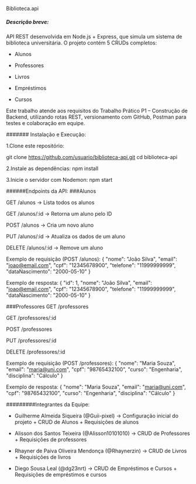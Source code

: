 Biblioteca.api


##### Descrição breve:
API REST desenvolvida em Node.js + Express, que simula um sistema de biblioteca universitária.
O projeto contém 5 CRUDs completos:

- Alunos

- Professores

- Livros

- Empréstimos

- Cursos

Este trabalho atende aos requisitos do Trabalho Prático P1 – Construção de Backend, utilizando rotas REST, versionamento com GitHub, Postman para testes e colaboração em equipe.


####### Instalação e Execução:

1.Clone este repositório:

git clone https://github.com/usuario/biblioteca-api.git
cd biblioteca-api

2.Instale as dependências:
npm install

3.Inicie o servidor com Nodemon:
npm start


######Endpoints da API:
###Alunos

GET /alunos → Lista todos os alunos

GET /alunos/:id → Retorna um aluno pelo ID

POST /alunos → Cria um novo aluno

PUT /alunos/:id → Atualiza os dados de um aluno

DELETE /alunos/:id → Remove um aluno

Exemplo de requisição (POST /alunos):
{
  "nome": "João Silva",
  "email": "joao@email.com",
  "cpf": "12345678900",
  "telefone": "11999999999",
  "dataNascimento": "2000-05-10"
}

Exemplo de resposta:
{
  "id": 1,
  "nome": "João Silva",
  "email": "joao@email.com",
  "cpf": "12345678900",
  "telefone": "11999999999",
  "dataNascimento": "2000-05-10"
}

###Professores
GET /professores

GET /professores/:id

POST /professores

PUT /professores/:id

DELETE /professores/:id

Exemplo de requisição (POST /professores):
{
  "nome": "Maria Souza",
  "email": "maria@uni.com",
  "cpf": "98765432100",
  "curso": "Engenharia",
  "disciplina": "Cálculo"
}

Exemplo de resposta:
{
  "nome": "Maria Souza",
  "email": "maria@uni.com",
  "cpf": "98765432100",
  "curso": "Engenharia",
  "disciplina": "Cálculo"
}



#########Integrantes da Equipe:
- Guilherme Almeida Siqueira (@Guii-pixel) → Configuração inicial do projeto + CRUD de Alunos + Requisições de alunos

- Alisson dos Santos Teixeira (@Alisson10101010) → CRUD de Professores + Requisições de professores

- Rhayner de Paiva Oliveira Mendonça (@Rhaynerzin) → CRUD de Livros + Requisições de livros

- Diego Sousa Leal (@dg23nrt) → CRUD de Empréstimos e Cursos + Requisições de empréstimos e cursos